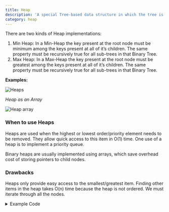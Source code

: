```yaml
---
title: Heap
description: 'A special Tree-based data structure in which the tree is a complete binary tree.'
category: heap
---
```


There are two kinds of Heap implementations:

1. Min Heap: In a Min-Heap the key present at the root node must be minimum among the keys present at all of it’s children. The same property must be recursively true for all sub-trees in that Binary Tree.
2. Max Heap: In a Max-Heap the key present at the root node must be greatest among the keys present at all of it’s children. The same property must be recursively true for all sub-trees in that Binary Tree.

**Examples:**

![Heaps](/heap.jpeg)

*Heap as an Array*

![Heap array](/heap-impl.jpeg)

### When to use Heaps

Heaps are used when the highest or lowest order/priority element needs to be removed. They allow quick access to this item in O(1) time. One use of a heap is to implement a priority queue.

Binary heaps are usually implemented using arrays, which save overhead cost of storing pointers to child nodes.

### Drawbacks

Heaps only provide easy access to the smallest/greatest item. Finding other items in the heap takes O(n) time because the heap is not ordered. We must iterate through all the nodes.

<details>
  <summary>Example Code</summary>
  <p>
  
  ```js
  class Heap {
    constructor() {
      this.data = [];
    }

    /**
     * @returns {number}
     */
    size() {
      return this.data.length;
    }

    /**
     * @param {number} value 
     */
    push(value) {
      // Add value to end of data and bubble up to correct heap.
      this.data.push(value);
      this.bubbleUp(this.data.length - 1);
    }

    /**
     * @returns {number}
     */
    pop() {
      // Store first value in heap
      let result = this.data[0];
      // Pop last element from heap
      let end = this.data.pop();

      // If there are still elements in the heap...
      if (this.data.length > 0) {
        // Set the first value to the end, and let it sink down the heap.
        this.data[0] = end;
        this.sinkDown(0);
      }

      return result;
    }

    /**
     * @param {number} target 
     */
    remove(target) {
      let len = this.data.length;

      // Loop through each element of the heap
      for (let i = 0; i < len; i++) {
        // If current value doesn't equal node, skip
        if (this.data[i] !== target) continue;

        // Get last node in heap
        let end = this.data.pop();
        
        // If we popped the last remaining node, we're done.
        if (i === len.length - 1) break;

        // Else, replace the removed element with the popped one,
        // and correct the heap by bubbling up/sinking down removed.
        this.data[i] = end;
        this.bubbleUp(i);
        this.sinkDown(i);
        break;
      }
    }

    /**
     * @param {number} i 
     * @returns {number}
     */
    getParentIndex(i) {
      return Math.floor((i + 1) / 2) - 1;
    }

    /**
     * @param {number} n 
     */
    bubbleUp(n) {
      // Get element at index n
      let el = this.data[n];

      while (n > 0) {
        // Get parent of n
        let iP = this.getParentIndex(n);
        let parent = this.data[iP];

        // If data[n] < parent, all good.
        if (el >= parent) {
          break;
        }

        // Else, swap values of element n and parent and continue
        this.data[iP] = el;
        this.data[n] = parent;
        n = iP;
      }
    }

    /**
     * @param {number} n 
     */
    sinkDown(n) {
      let len = this.data.length;
      let el = this.data[n];

      while (true) {
        // Get element n's children's indices
        let nChild1 = (n + 1) * 2;
        let nChild2 = nChild1 - 1;
        let child1, child2;

        // Keep track of swap index, if necessary.
        let swap = null;

        // If child 1 index is valid...
        if (nChild1 < len) {
          let child1 = this.data[nChild1];

          // If value of child is less than element n, set swap
          if (child1 < el) {
            swap = nChild1;
          }
        }

        // If child 2 index is also valid...
        if (nChild2 < len) {
          let child2 = this.data[nChild2];

          // If child2 is less than the element, or the current swap value, 
          // set swap to child2
          if (child2 < (swap === null ? el : child1)) {
            swap = nChild2;
          }
        }

        // If no swap is necessary, we're done
        if (swap === null) break;

        // If there is a swap, do that swap
        this.data[n] = this.data[swap];
        this.data[swap] = el;
        n = swap;
      }
    }
  }
  ```

  </p>
</details>

